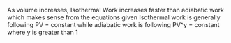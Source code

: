 As volume increases, Isothermal Work increases faster than adiabatic work which makes sense from the equations given Isothermal work is generally following PV = constant while adiabatic work is following PV^y = constant where y is greater than 1